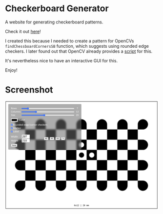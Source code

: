 # Checkerboard Generator
A website for generating checkerboard patterns. 

Check it out [here](https://sebastiangrans.github.io/CheckGen/)! 

I created this because I needed to create a pattern for OpenCVs `findChessboardCornersSB` function, which suggests using rounded edge checkers. I later found out that OpenCV already provides a [script](https://github.com/opencv/opencv/blob/master/doc/pattern_tools/gen_pattern.py) for this.

It's nevertheless nice to have an interactive GUI for this. 

Enjoy! 

# Screenshot 
![](imgs/screenshot.png)
